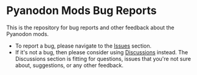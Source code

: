 # Pyanodon Mods Bug Reports
This is the repository for bug reports and other feedback about the Pyanodon mods. 
* To report a bug, please navigate to the [Issues](https://github.com/pyanodon/pybugreports/issues) section.
* If it's not a bug, then please consider using [Discussions](https://github.com/pyanodon/pybugreports/discussions) instead. The Discussions section is fitting for questions, issues that you're not sure about, suggestions, or any other feedback.
